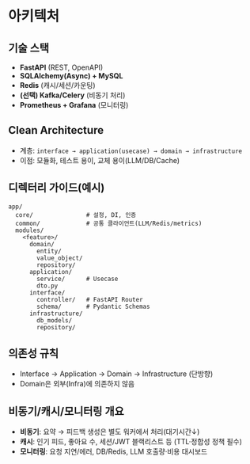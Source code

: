 # 아키텍처

## 기술 스택
- **FastAPI** (REST, OpenAPI)
- **SQLAlchemy(Async) + MySQL**
- **Redis** (캐시/세션/카운팅)
- **(선택) Kafka/Celery** (비동기 처리)
- **Prometheus + Grafana** (모니터링)

## Clean Architecture
- 계층: `interface → application(usecase) → domain → infrastructure`
- 이점: 모듈화, 테스트 용이, 교체 용이(LLM/DB/Cache)

## 디렉터리 가이드(예시)
```
app/
  core/               # 설정, DI, 인증
  common/             # 공통 클라이언트(LLM/Redis/metrics)
  modules/
    <feature>/
      domain/
        entity/
        value_object/
        repository/
      application/
        service/      # Usecase
        dto.py
      interface/
        controller/   # FastAPI Router
        schema/       # Pydantic Schemas
      infrastructure/
        db_models/
        repository/
```

## 의존성 규칙
- Interface → Application → Domain → Infrastructure (단방향)
- Domain은 외부(Infra)에 의존하지 않음

## 비동기/캐시/모니터링 개요
- **비동기**: 요약 → 피드백 생성은 별도 워커에서 처리(대기시간↓)
- **캐시**: 인기 피드, 좋아요 수, 세션/JWT 블랙리스트 등 (TTL·정합성 정책 필수)
- **모니터링**: 요청 지연/에러, DB/Redis, LLM 호출량·비용 대시보드
